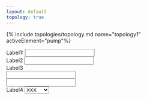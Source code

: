 ```yaml
---
layout: default
topology: true
---
```

{% include topologies/topology.md name="topology1" activeElement="pump"%}

<div id="element-form">
<div id="motor" class="row">
        <div class="col-xs-6 form-group">
            <label>Label1:</label>
            <input id="type" class="form-control"/>
        </div>
        <div class="col-xs-6 form-group">
            <label>Label2</label>
            <input id='ratedPower' class="form-control" type="number"/>
        </div>
        <div class="col-xs-6">
            <div class="row">
                <label class="col-xs-12">Label3</label>
            </div>
            <div class="row">
                <div class="col-xs-12 col-sm-6">
                    <input id="ipClass" class="form-control" type="text"/>
                </div>
                <div class="col-xs-12 col-sm-6">
                    <input id='ipClass' class="form-control" type="text"/>
                </div>
            </div>
        </div>
        <div class="col-xs-6 form-group">
            <label>Label4</label>
            <select id="frameMaterial" class="form-control">
                <option value="XXX">XXX</option>
                <option value="STEEL">STEEL</option>
            </select>
        </div>
    </div>
</div>
